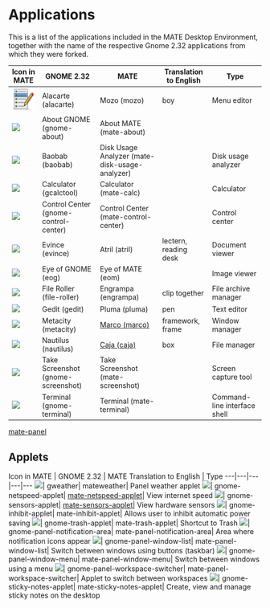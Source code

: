 # Applications

This is a list of the applications included in the MATE Desktop Environment,
together with the name of the respective Gnome 2.32 applications from which
they were forked.

Icon in MATE |  GNOME 2.32 |  MATE |  Translation to English |  Type
---|---|---|---|---
![](images/mozo.png)| Alacarte (alacarte)| Mozo (mozo)| boy| Menu editor
![](media/desktop.png)| About GNOME (gnome-about)| About MATE (mate-about)|  |
![](media/mate-disk-usage-analyzer.png)| Baobab (baobab)| Disk Usage Analyzer (mate-disk-usage-analyzer)|  | Disk usage analyzer
![](media/calc.png)| Calculator (gcalctool)| Calculator (mate-calc)|  | Calculator
![](media/preferences-desktop.png)| Control Center (gnome-control-center)| Control Center (mate-control-center)|  | Control center
![](media/gnome-mime-application-pdf.png)| Evince (evince)| Atril (atril)| lectern, reading desk| Document viewer
![](media/image.png)| Eye of GNOME (eog)| Eye of MATE (eom)|  | Image viewer
![](media/zip.png)| File Roller (file-roller)| Engrampa (engrampa)| clip together| File archive manager
![](media/text-editor.png)| Gedit (gedit)| Pluma (pluma)| pen| Text editor
![](media/marco.png)| Metacity (metacity)| [Marco (marco)](applications-marco.md)| framework, frame| Window manager
![](media/system-file-manager.png)| Nautilus (nautilus)| [Caja (caja)](applications-caja.md)| box| File manager
![](media/applets-screenshooter.png)| Take Screenshot (gnome-screenshot)| Take Screenshot (mate-screenshot)|  | Screen capture tool
![](media/terminal.png)| Terminal (gnome-terminal)| Terminal (mate-terminal)|  | Command-line interface shell

[mate-panel](applications-mate-panel.md)

## Applets

Icon in MATE |  GNOME 2.32 |  MATE Translation to English |  Type
---|---|---|---|---
![](media/mateweather.png)| gweather| mateweather| Panel weather applet
![](media/mate-netspeed-applet.png)| gnome-netspeed-applet| [mate-netspeed-applet](docs-mate-netspeed.md)| View internet speed
![](media/mate-netspeed-applet.png)| gnome-sensors-applet| [mate-sensors-applet](docs-mate-sensors-applet.md)| View hardware sensors
![](media/mate-inhibit-applet.png)| gnome-inhibit-applet| mate-inhibit-applet| Allows user to inhibit automatic power saving
![](media/user-trash-full.png)| gnome-trash-applet| mate-trash-applet| Shortcut to Trash
![](media/mate-panel-notification-area.png)| gnome-panel-notification-area| mate-panel-notification-area| Area where notification icons appear
![](media/mate-panel-window-list.png)| gnome-panel-window-list| mate-panel-window-list| Switch between windows using buttons (taskbar)
![](media/mate-panel-window-menu.png)| gnome-panel-window-menu| mate-panel-window-menu| Switch between windows using a menu
![](media/mate-panel-workspace-switcher.png)| gnome-panel-workspace-switcher| mate-panel-workspace-switcher| Applet to switch between workspaces
![](media/mate-sticky-notes-applet.png)| gnome-sticky-notes-applet| mate-sticky-notes-applet| Create, view and manage sticky notes on the desktop
